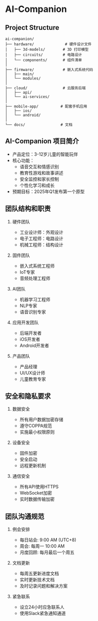 # AI-Companion

## Project Structure

```
ai-companion/
├── hardware/              # 硬件设计文件
│   ├── 3d-models/        # 3D 打印模型
│   ├── circuits/         # 电路设计
│   └── components/       # 组件清单
│
├── firmware/             # 嵌入式系统代码
│   ├── main/
│   └── modules/
│
├── cloud/                # 云服务后端
│   ├── api/
│   └── ai-services/
│
├── mobile-app/          # 配套手机应用
│   ├── ios/
│   └── android/
│
└── docs/                # 文档
```

## AI-Companion 项目简介

- 产品定位：3-12岁儿童的智能玩伴
- 核心功能：
  - 语音交互和情感识别
  - 教育性游戏和故事讲述
  - 安全监控和家长控制
  - 个性化学习和成长
- 预期目标：2025年Q1发布第一个原型

## 团队结构和职责

1. 硬件团队
   - 工业设计师：外观设计
   - 电子工程师：电路设计
   - 机械工程师：结构设计

2. 固件团队
   - 嵌入式系统工程师
   - IoT专家
   - 音频处理工程师

3. AI团队
   - 机器学习工程师
   - NLP专家
   - 语音识别专家

4. 应用开发团队
   - 后端开发者
   - iOS开发者
   - Android开发者

5. 产品团队
   - 产品经理
   - UI/UX设计师
   - 儿童教育专家

## 安全和隐私要求

1. 数据安全
   - 所有用户数据加密存储
   - 遵守COPPA规范
   - 实施最小权限原则

2. 设备安全
   - 固件加密
   - 安全启动
   - 远程更新机制

3. 通信安全
   - 所有API使用HTTPS
   - WebSocket加密
   - 实时数据传输加密

## 团队沟通规范

1. 例会安排
   - 每日站会: 9:00 AM (UTC+8)
   - 周会: 每周一 10:00 AM
   - 月度回顾: 每月最后一个周五

2. 文档更新
   - 每周五更新进度文档
   - 实时更新技术文档
   - 及时记录问题和解决方案

3. 紧急联系
   - 设立24小时应急联系人
   - 使用Slack紧急通知通道
